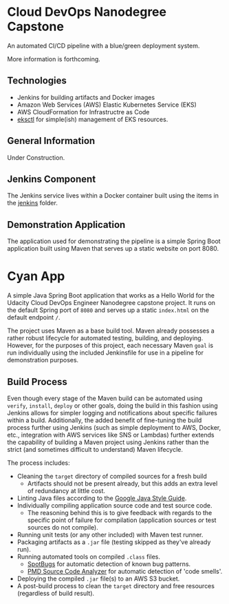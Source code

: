# Cloud DevOps Nanodegree Capstone
An automated CI/CD pipeline with a blue/green deployment system.

More information is forthcoming.

## Technologies
- Jenkins for building artifacts and Docker images
- Amazon Web Services (AWS) Elastic Kubernetes Service (EKS)
- AWS CloudFormation for Infrastructre as Code
- [eksctl](https://eksctl.io) for simple(ish) management of EKS resources.

## General Information
Under Construction.

## Jenkins Component
The Jenkins service lives within a Docker container built using the items in the [jenkins](./jenkins) folder.

## Demonstration Application
The application used for demonstrating the pipeline is a simple Spring Boot application built using Maven that serves up a static website on port 8080.


# Cyan App
A simple Java Spring Boot application that works as a Hello World for the Udacity Cloud DevOps
Engineer Nanodegree capstone project. It runs on the default Spring port of `8080` and serves up a static
`index.html` on the default endpoint `/`.

The project uses Maven as a  base build tool. Maven already possesses a rather robust lifecycle for
automated testing, building, and deploying. However, for the purposes of this project, each necessary
Maven `goal` is run individually using the included Jenkinsfile for use in a pipeline for
demonstration purposes.

## Build Process
Even though every stage of the Maven build can be automated using `verify`, `install`, `deploy` or
other goals, doing the build in this fashion using Jenkins allows for simpler logging and notifications
about specific failures within a build. Additionally, the added benefit of fine-tuning the build process
further using Jenkins (such as simple deployment to AWS, Docker, etc., integration with AWS services
like SNS or Lambdas) further extends the capability of building a Maven project using Jenkins rather
than the strict (and sometimes difficult to understand) Maven lifecycle.

The process includes:
- Cleaning the `target` directory of compiled sources for a fresh build
    - Artifacts should not be present already, but this adds an extra level of redundancy at little cost.
- Linting Java files according to the [Google Java Style Guide](https://google.github.io/styleguide/javaguide.html).
- Individually compiling application source code and test source code.
    - The reasoning behind this is to give feedback with regards to the specific point of failure for compilation (application sources _or_ test sources do not compile).
- Running unit tests (or any other included) with Maven test runner.
- Packaging artifacts as a `.jar` file (testing skipped as they've already run).
- Running automated tools on compiled `.class` files.
    - [SpotBugs](https://spotbugs.github.io/) for automatic detection of known bug patterns.
    - [PMD Source Code Analyzer](https://pmd.github.io/) for automatic detection of 'code smells'.
- Deploying the compiled `.jar` file(s) to an AWS S3 bucket.
- A post-build process to clean the `target` directory and free resources (regardless of build result).

